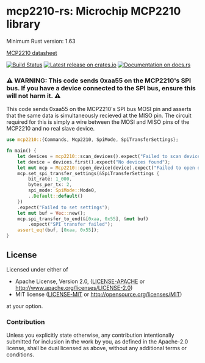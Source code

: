 <!--
SPDX-FileCopyrightText: 2018-2022 Joonas Javanainen <joonas.javanainen@gmail.com>

SPDX-License-Identifier: CC0-1.0
-->

# mcp2210-rs: Microchip MCP2210 library

Minimum Rust version: 1.63

[MCP2210 datasheet](http://ww1.microchip.com/downloads/en/devicedoc/22288a.pdf)

[![Build Status](https://github.com/Gekkio/mcp2210-rs/workflows/ci/badge.svg)](https://github.com/Gekkio/mcp2210-rs/actions)
[![Latest release on crates.io](https://img.shields.io/crates/v/mcp2210.svg)](https://crates.io/crates/mcp2210)
[![Documentation on docs.rs](https://docs.rs/mcp2210/badge.svg)](https://docs.rs/mcp2210)

### ⚠️ WARNING: This code sends 0xaa55 on the MCP2210's SPI bus. If you have a device connected to the SPI bus, ensure this will not harm it. ⚠️

This code sends 0xaa55 on the MCP2210's SPI bus MOSI pin and asserts that the same data is simultaneously recieved at the MISO pin. The circuit required for this is simply a wire between the MOSI and MISO pins of the MCP2210 and no real slave device.

```rust
use mcp2210::{Commands, Mcp2210, SpiMode, SpiTransferSettings};

fn main() {
    let devices = mcp2210::scan_devices().expect("Failed to scan devices");
    let device = devices.first().expect("No devices found");
    let mut mcp = Mcp2210::open_device(device).expect("Failed to open device");
    mcp.set_spi_transfer_settings(&SpiTransferSettings {
        bit_rate: 1_000,
        bytes_per_tx: 2,
        spi_mode: SpiMode::Mode0,
        ..Default::default()
    })
    .expect("Failed to set settings");
    let mut buf = Vec::new();
    mcp.spi_transfer_to_end(&[0xaa, 0x55], &mut buf)
        .expect("SPI transfer failed");
    assert_eq!(buf, [0xaa, 0x55]);
}
```

## License

Licensed under either of

 * Apache License, Version 2.0, ([LICENSE-APACHE](LICENSE-APACHE) or http://www.apache.org/licenses/LICENSE-2.0)
 * MIT license ([LICENSE-MIT](LICENSE-MIT) or http://opensource.org/licenses/MIT)

at your option.

### Contribution

Unless you explicitly state otherwise, any contribution intentionally
submitted for inclusion in the work by you, as defined in the Apache-2.0
license, shall be dual licensed as above, without any additional terms or
conditions.
